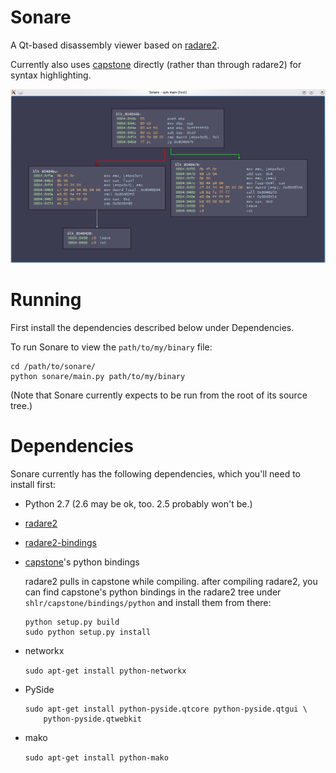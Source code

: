 Sonare
======

A Qt-based disassembly viewer based on
[radare2](https://github.com/radare/radare2/).

Currently also uses [capstone](https://github.com/aquynh/capstone)
directly (rather than through radare2) for syntax highlighting.

![a screenshot](/doc/screenshot-test.png?raw=true)


# Running

First install the dependencies described below under Dependencies.

To run Sonare to view the `path/to/my/binary` file:

    cd /path/to/sonare/
    python sonare/main.py path/to/my/binary

(Note that Sonare currently expects to be run from the root of its source
tree.)


# Dependencies

Sonare currently has the following dependencies, which you'll need to
install first:

* Python 2.7 (2.6 may be ok, too. 2.5 probably won't be.)

* [radare2](https://github.com/radare/radare2)

* [radare2-bindings](https://github.com/radare/radare2-bindings)

* [capstone](https://github.com/aquynh/capstone)'s python bindings

  radare2 pulls in capstone while compiling. after compiling
  radare2, you can find capstone's python bindings in the radare2
  tree under `shlr/capstone/bindings/python` and install them from
  there:

  ```
  python setup.py build
  sudo python setup.py install
  ```

* networkx

  `sudo apt-get install python-networkx`

* PySide

  ```
  sudo apt-get install python-pyside.qtcore python-pyside.qtgui \
      python-pyside.qtwebkit
  ```

* mako

  `sudo apt-get install python-mako`
